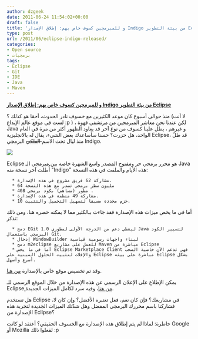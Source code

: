 ```yaml
---
author: dzgeek
date: 2011-06-24 11:54:02+00:00
draft: false
title: 'و للمبرمجين كسوف خاص بهم: إطلاق الإصدار Indigo من بيئة التطوير Eclipse'
type: post
url: /2011/06/eclipse-indigo-released/
categories:
- Open source
- برمجيات
tags:
- Eclipse
- Git
- IDE
- Java
- Maven
---
```


**[و للمبرمجين كسوف خاص بهم: إطلاق الإصدار Indigo من بيئة التطوير Eclipse](http://www.it-scoop.com/2011/06/eclipse-indigo-released/ )**


منذ حوالي أسبوع كان موعد الكثيرين مع خسوف نادر الحدوث، أحقا هو كذلك ؟ (لا أنت لست في موقع عالم الإبداع :p ) ، لكن عندنا نحن معاشر المبرمجين من مرتشفي قهوة Java و غيرهم ، يطل علينا كسوف من نوع آخر قد يعاود الظهور أكثر من مرة في العام الواحد، هل حزرت؟ حسنا سأساعدك بعض الشيء، يقال له بالانجليزية Eclipse، قد طلّ منذ ليال تحت الاسم<del> الفلكي</del> البرمجي Indigo.


[![](http://aniszczyk.org/wp-content/uploads/2011/05/indigo-300x157.png)
](http://www.it-scoop.com/2011/06/eclipse-indigo-released/ )




Eclipse هو محرر برمحي حر ومفتوح المصدر واسع الشهرة خاصة بين مبرمجي الـ Java<del></del> أُطلت آخر نسخة منه "Indigo" هذه الأيام والملفت في هذه النسخة:






	  * مشاركة 62 فريق مشروع في هذه الإصدارة.
	  * 64 مليون سطر برمجي تصدر مع هذه النسخة
	  * 408 مطور (مساهم) بكود برمجي .
	  * مشاركة 49 منظمة في هذه الإصدارة.
	  * 10 حزم محددة مسبقا لتسهيل التحميل والتثبيت.



أما في ما يخص ميزات هذه الإصدارة فقد جاءت بـالكثير مما لا يمكنه حصره هنا، ومن ذلك نذكر:






	  * دمج EGit 1.0 ليعطي دعم من الدرجة الأولى لمطوري Java لتسيير الكود البرمجي باستعمال Git.
	  * إدخال WindowBuilder لبناء واجهات رسومية قياسية
	  * دمج m2eclipse للعمل على مشاريع Maven مباشرة من Eclipse
	  * أما في ما يخص Eclipse Marketplace Client فهي تدعم الآن خاصية السحب والإفلات لتثبيت الحلول المبنية على Eclipse مباشرة على بيئة Eclipse بشكل أسرع وأسهل.



وقد تم تخصيص موقع خاص بالإصدارة [من هنا](http://eclipse.org/indigo/).




يمكن الإطلاع على الإعلان الرسمي عن هذه الإصدارة من خلال الموقع الرسمي للـ Eclipse[ من هنا](http://www.eclipse.org/org/press-release/20110622indigo.php)، وفيه سرد لكامل الميزات الجديدة.







هل تستخدم Eclipse في مشاريعك؟ فإن كان نعم، فعل تعتبره الأفضل؟ وإن كان لا، فشاركنا باسم محررك البرمجي المفضل وهل شدّتك الميزات الجديدة لتجربة هذه الإصدارة من Eclipse؟







خاطرة: لماذا لم يتم إطلاق هذه الإصدارة مع الخسوف الحقيقي؟ أعتقد لو كانت Google أو Mozilla لفعلوا ذلك :p
